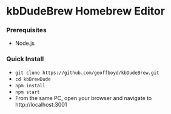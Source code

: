 # kbDudeBrew Homebrew Editor

### Prerequisites
- Node.js

### Quick Install
- `git clone https://github.com/geoffboyd/kbDudeBrew.git`
- `cd kbBrewDude`
- `npm install`
- `npm start`
- From the same PC, open your browser and navigate to http://localhost:3001